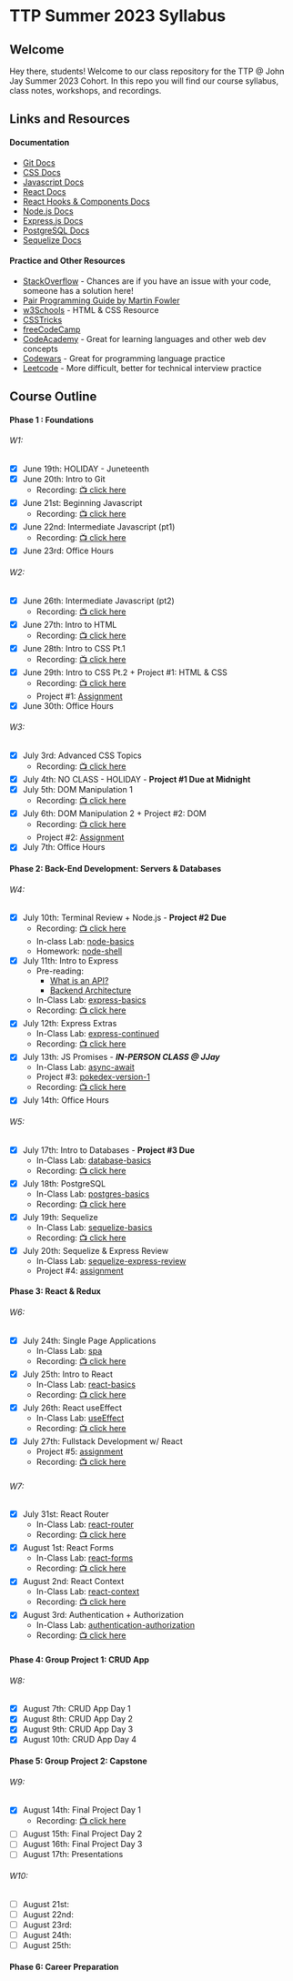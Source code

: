# TTP Summer 2023 Syllabus

## Welcome

Hey there, students! Welcome to our class repository for the TTP @ John Jay Summer 2023 Cohort. In this repo you will find our course syllabus, class notes, workshops, and recordings.

## Links and Resources

#### Documentation

- [Git Docs](https://git-scm.com/doc)
- [CSS Docs](https://developer.mozilla.org/en-US/docs/Web/CSS)
- [Javascript Docs](https://developer.mozilla.org/en-US/docs/Web/JavaScript)
- [React Docs](https://react.dev/learn)
- [React Hooks & Components Docs](https://react.dev/reference/react)
- [Node.js Docs](https://nodejs.org/en/docs)
- [Express.js Docs](https://expressjs.com/en/4x/api.html)
- [PostgreSQL Docs](https://www.postgresql.org/docs/15/index.html)
- [Sequelize Docs](https://sequelize.org/docs/v6/)

#### Practice and Other Resources

- [StackOverflow](https://stackoverflow.com/) - Chances are if you have an issue with your code, someone has a solution here!
- [Pair Programming Guide by Martin Fowler](https://martinfowler.com/articles/on-pair-programming.html)
- [w3Schools](https://www.w3schools.com/) - HTML & CSS Resource
- [CSSTricks](https://css-tricks.com/)
- [freeCodeCamp](https://www.freecodecamp.org/)
- [CodeAcademy](https://www.codecademy.com/) - Great for learning languages and other web dev concepts
- [Codewars](https://codewars.com) - Great for programming language practice
- [Leetcode](https://leetcode.com) - More difficult, better for technical interview practice

## Course Outline

#### Phase 1 : Foundations

###### W1:

- [x] June 19th: HOLIDAY - Juneteenth
- [x] June 20th: Intro to Git
  - Recording: [📺 click here](https://jjay-cuny.zoom.us/rec/share/MwJQQ9yyWfHE2yuWPVscSBfz-UDdY_TORl79-sWI273U8iOo_W6XwnLwOVRS5rUl.ClF5MKqL2Qwczcsq)
- [x] June 21st: Beginning Javascript
  - Recording: [📺 click here](https://jjay-cuny.zoom.us/rec/share/8x9MhbVw-6cnuLjyN1JVqQkvW7rDm8UPrVoMUP4SP0RoeYqIfETTeaeWUj0YQH_j.RkgRR6Jke7h3OB5t)
- [x] June 22nd: Intermediate Javascript (pt1)
  - Recording: [📺 click here](https://jjay-cuny.zoom.us/rec/share/ZRBq8sBtCfI-R73aoFdN-CgYdZOrDGXTmw4ErHYb35p1us-lCwYNgJm58L5Otkxe.0C9aKzkTbtCikJw0)
- [x] June 23rd: Office Hours

###### W2:

- [x] June 26th: Intermediate Javascript (pt2)
  - Recording: [📺 click here](https://jjay-cuny.zoom.us/rec/share/l-fiYE3aPLYFvEnMCSfiOPpkaUbZQhV2BanRWik_ezFhklZgZgEaJ8qaWC9hPGN_.xGM1NYZ4_9JVTSzA)
- [x] June 27th: Intro to HTML
  - Recording: [📺 click here](https://jjay-cuny.zoom.us/rec/share/WgZqQ7zC-c5-Lvp_lG5tY66zpZpCjCRaeTXKwhK-cFVO6mdlaR18GchJZSEg5w.vcho2P1Pdiu4Em-Y)
- [x] June 28th: Intro to CSS Pt.1
  - Recording: [📺 click here](https://jjay-cuny.zoom.us/rec/share/J96-fTpn6GgPrDZyTf22l0-aOP2Mb1CSF6Pki9QgYZgVZsj90um1-3Ks3fCDd65B.-ksOlQXtzCthCMa3)
- [x] June 29th: Intro to CSS Pt.2 + Project #1: HTML & CSS
  - Recording: [📺 click here](https://jjay-cuny.zoom.us/rec/share/I3w3qAj9mpZI7TC-zxqGlc6oqRwKK_d6TplEo83tfVyqV299toa3cD643rE6KRM0.pJbpxi-zVMYnF0bV)
  - Project #1: [Assignment](https://github.com/se7en-illa/TTP-Summer-2023/blob/main/00_Foundations/03_CSS/Project%231/Project%231.md)
- [x] June 30th: Office Hours

###### W3:

- [x] July 3rd: Advanced CSS Topics
  - Recording: [📺 click here](https://jjay-cuny.zoom.us/rec/share/_jzeyB82OE6JBgZ-kr5nZIbW_pINs7PGE-G3CU0PkVh3guWZdUHmS-JVpbh7fubt.E-FSPooPR9NvLzPg)
- [x] July 4th: NO CLASS - HOLIDAY - **Project #1 Due at Midnight**
- [x] July 5th: DOM Manipulation 1
  - Recording: [📺 click here](https://jjay-cuny.zoom.us/rec/share/3znwFSQAB9v49Tcdwk5V5wb2ayexkjyjFzeJcC0Dhnd0COupU8CgH3NmolYB1gcN.cH2yDF_LumeaQWrk)
- [x] July 6th: DOM Manipulation 2 + Project #2: DOM
  - Recording: [📺 click here](https://jjay-cuny.zoom.us/rec/share/WBcu0L5CmCsgOU9owp72tHlw6QIs6zsUDhVpdTSfR33omu1xKKddRuP82w7zppic.de6JW7y9_dHUMJpl)
  - Project #2: [Assignment](https://github.com/se7en-illa/TTP-Summer-2023/blob/main/00_Foundations/04_DOM/Project%232/Project%232.md)
- [x] July 7th: Office Hours

#### Phase 2: Back-End Development: Servers & Databases

###### W4:

- [x] July 10th: Terminal Review + Node.js - **Project #2 Due**
  - Recording: [📺 click here](https://jjay-cuny.zoom.us/rec/share/LQUlR0HlszNG98dNgRb40LYI66DWSLl5g_KUs9wJ60ZM1m5B6BEQ2uFYF4zhrRUf.oZCp2SYexZxFQfhE)
  - In-class Lab: [node-basics](https://github.com/se7en-illa/TTP-Summer-2023/blob/main/01_Backend/00_Node/lab/node-basics/assignment.md)
  - Homework: [node-shell](https://github.com/se7en-illa/TTP-Summer-2023/blob/main/01_Backend/00_Node/lab/node-shell/assignment.md)
- [x] July 11th: Intro to Express
  - Pre-reading:
    - [What is an API?](https://www.youtube.com/watch?v=tgbRY96q-KM)
    - [Backend Architecture](https://www.codecademy.com/article/back-end-architecture)
  - In-Class Lab: [express-basics](https://github.com/se7en-illa/TTP-Summer-2023/blob/main/01_Backend/01_Express/lab/express-basics/assignment.md)
  - Recording: [📺 click here](https://youtu.be/UR9HCXy2fX0)
- [x] July 12th: Express Extras
  - In-Class Lab: [express-continued](https://github.com/se7en-illa/TTP-Summer-2023/blob/main/01_Backend/01_Express/lab/express-continued/assignment.md)
  - Recording: [📺 click here](https://jjay-cuny.zoom.us/rec/share/Ve230RZXDNdIqPBADflCMAgL9ScGlY0pGvZ1QWum8JM2FrvQ13LwdpWJUh9mLwRE.zHXqX1t9ZhS4oQ8J)
- [x] July 13th: JS Promises - **_IN-PERSON CLASS @ JJay_**
  - In-Class Lab: [async-await](https://github.com/se7en-illa/TTP-Summer-2023/blob/main/01_Backend/02_Promises/lab/assignment.md)
  - Project #3: [pokedex-version-1](https://github.com/se7en-illa/TTP-Summer-2023/blob/main/01_Backend/project-3/assignment.md)
  - Recording: [📺 click here]()
- [x] July 14th: Office Hours

###### W5:

- [x] July 17th: Intro to Databases - **Project #3 Due**
  - In-Class Lab: [database-basics](https://github.com/se7en-illa/TTP-Summer-2023/blob/main/01_Backend/03_Databases/lab/database-basics/assignment.md)
  - Recording: [📺 click here](https://jjay-cuny.zoom.us/rec/share/2M1Btt7Gy3bDYOagE4rYMh5cTOJ4IFM1XXPjAXhHeoCx9bzyXATOdi_IHXGyO3cu.QA743ffLP6KYaq0e)
- [x] July 18th: PostgreSQL
  - In-Class Lab: [postgres-basics](https://github.com/se7en-illa/TTP-Summer-2023/blob/main/01_Backend/03_Databases/lab/postgres-basics/assignment.md)
  - Recording: [📺 click here](https://jjay-cuny.zoom.us/rec/share/BMPzjDcLCENWtCOO9-xoi1_4K4UrMKBnRe6IQQF7ajiCt27kYPimw0kZCSrcpev4.3ibb5YoPiJg0r-Gy)
- [x] July 19th: Sequelize
  - In-Class Lab: [sequelize-basics](https://github.com/se7en-illa/TTP-Summer-2023/blob/main/01_Backend/03_Databases/sequelize-basics/lab/assignment.md)
  - Recording: [📺 click here](https://jjay-cuny.zoom.us/rec/share/WoK1BkA2IFmixUAE-hkj4Jt8GCm3y_YxuA_EZde3OqTbq-Rsq4lUw5af9oXNZ_sR.pOeMMMMwa9OF-8i4)
- [x] July 20th: Sequelize & Express Review
  - In-Class Lab: [sequelize-express-review](https://github.com/se7en-illa/TTP-Summer-2023/blob/main/01_Backend/03_Databases/review/lab/assignment.md)
  - Project #4: [assignment](https://github.com/se7en-illa/TTP-Summer-2023/blob/main/01_Backend/project-4/assignment.md)

#### Phase 3: React & Redux

###### W6:

- [x] July 24th: Single Page Applications
  - In-Class Lab: [spa](https://github.com/se7en-illa/TTP-Summer-2023/blob/main/02_Frontend/00_Single_Page_Applications/lab/assignment.md)
  - Recording: [📺 click here](https://jjay-cuny.zoom.us/rec/share/MD8pA1AN2dWjw1Wvg9dQhVjA3D50WfFYi7ZzgbM4U3OR2u2NtxSwYr1WegghAeKl.dC3D5qTmXxiFZXeB)
- [x] July 25th: Intro to React
  - In-Class Lab: [react-basics](https://github.com/se7en-illa/TTP-Summer-2023/blob/main/02_Frontend/01_ReactJS/lab/assignment.md)
  - Recording: [📺 click here](https://jjay-cuny.zoom.us/rec/share/JVVSn3EZiccpDXdHTG9aWTfl3TQKUv9MthhMYbQld5VF8OzOs56ezZhaE8ISULkj.FfdXW_KWgXm21OQn)
- [x] July 26th: React useEffect
  - In-Class Lab: [useEffect](https://github.com/se7en-illa/TTP-Summer-2023/blob/main/02_Frontend/02_useEffect/lab/assignment.md)
  - Recording: [📺 click here](https://jjay-cuny.zoom.us/rec/share/RFdI1dj2zVPgQhEqt9cZ9Nh2AQ99gKLPQPixU9EpDCGnQ05jOR6p9HZdCWFGCWYA.089rHb8pnfVdotIJ)
- [x] July 27th: Fullstack Development w/ React
  - Project #5: [assignment](https://github.com/se7en-illa/TTP-Summer-2023/blob/main/02_Frontend/project-5/assignment.md)
  - Recording: [📺 click here](https://jjay-cuny.zoom.us/rec/share/aeYxNUe98l0I4FO6bX120qMRViI1p9B9PbWHWP3FAPEEK52dizF1Ri-rw1SAT_Au.y9cF73ngGYC2ABt1)

###### W7:

- [x] July 31st: React Router
  - In-Class Lab: [react-router](https://github.com/se7en-illa/TTP-Summer-2023/blob/main/02_Frontend/04_React_Router/lab/assignment.md)
  - Recording: [📺 click here](https://jjay-cuny.zoom.us/rec/share/qhb5UxbgdlIU_8HkGej8F06MenxLLnJs60p_6eKIabGfH-NNGCBMU3Jua6YgOTud.gHdRxUuG2BURojW9)
- [x] August 1st: React Forms
  - In-Class Lab: [react-forms](https://github.com/se7en-illa/TTP-Summer-2023/blob/main/02_Frontend/05_React_Forms/lab/assignment.md)
  - Recording: [📺 click here](https://jjay-cuny.zoom.us/rec/share/ukRXOG3QEULZO2g2rVxZkR-TvCY_Z6gtGCJXCcrZhRBb0potRtPIslRQCsicoXmp.BAZfb08JHM9Bzzn-)
- [x] August 2nd: React Context
  - In-Class Lab: [react-context](https://github.com/se7en-illa/TTP-Summer-2023/blob/main/02_Frontend/06_React_Context/lab/assignment.md)
  - Recording: [📺 click here](https://jjay-cuny.zoom.us/rec/share/W5RCTI5TmX6qvtsPU2GrHy0K6oVfs7QvImOVru5y1m99scnqxFkoC1GfA1NJ1Ngy.oC7qz0FEbI2Dn3c8)
- [x] August 3rd: Authentication + Authorization
  - In-Class Lab: [authentication-authorization](https://github.com/se7en-illa/TTP-Summer-2023/blob/main/02_Frontend/07_Authentication/lab/assignment.md)
  - Recording: [📺 click here](https://jjay-cuny.zoom.us/rec/share/fhabuHWtsPRMWX71B6z0nlT4wM_jqb5AmWLHNsJyMpghGQQa59MzsAoHuq2C2vYl.vH8t5O5RRzKk76R7)

#### Phase 4: Group Project 1: CRUD App

###### W8:

- [x] August 7th: CRUD App Day 1
- [x] August 8th: CRUD App Day 2
- [x] August 9th: CRUD App Day 3
- [x] August 10th: CRUD App Day 4

#### Phase 5: Group Project 2: Capstone

###### W9:

- [x] August 14th: Final Project Day 1
  - Recording: [📺 click here](https://jjay-cuny.zoom.us/rec/share/pmuW2qfBQCPk1KWXl9dLlb7S8ThO3TS2IxovQnuXQ0qIUKB1CwSLEagjPGwbRW60.s-gDfJ_yC-QREw7a)
- [ ] August 15th: Final Project Day 2
- [ ] August 16th: Final Project Day 3
- [ ] August 17th: Presentations

###### W10:

- [ ] August 21st:
- [ ] August 22nd:
- [ ] August 23rd:
- [ ] August 24th:
- [ ] August 25th:

#### Phase 6: Career Preparation
